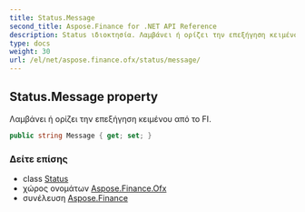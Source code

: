 ```yaml
---
title: Status.Message
second_title: Aspose.Finance for .NET API Reference
description: Status ιδιοκτησία. Λαμβάνει ή ορίζει την επεξήγηση κειμένου από το FI.
type: docs
weight: 30
url: /el/net/aspose.finance.ofx/status/message/
---
```

## Status.Message property

Λαμβάνει ή ορίζει την επεξήγηση κειμένου από το FI.

```csharp
public string Message { get; set; }
```

### Δείτε επίσης

* class [Status](../)
* χώρος ονομάτων [Aspose.Finance.Ofx](../../status/)
* συνέλευση [Aspose.Finance](../../../)



